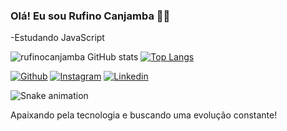 
### Olá! Eu sou Rufino Canjamba 🖐🏾

-Estudando JavaScript



![rufinocanjamba GitHub stats](https://github-readme-stats.vercel.app/api?username=rufinocanjamba&show_icons=true&theme=tokyonight)
[![Top Langs](https://github-readme-stats.vercel.app/api/top-langs/?username=rufinocanjamba&layout=compact&theme=tokyonight)](https://github.com/rufinocanjamba)

<!-- <div style="display: inline-block"><br>
    <img align="center"alt="html5"src="https://img.shields.io/badge/HTML5-E34F26?style=for-the-badge&logo=html5&logoColor=white">
      <img align="center"alt="css"src="https://img.shields.io/badge/CSS3-1572B6?style=for-the-badge&logo=css3&logoColor=white">
</div><br> <hr> -->

[![Github](	https://img.shields.io/badge/GitHub-100000?style=for-the-badge&logo=github&logoColor=white)](https://github.com/rufinocanjamba)
[![Instagram](https://img.shields.io/badge/Instagram-E4405F?style=for-the-badge&logo=instagram&logoColor=white)](instagram.com/rufinocanjamba/)
[![Linkedin](https://img.shields.io/badge/LinkedIn-0077B5?style=for-the-badge&logo=linkedin&logoColor=white)](https://www.linkedin.com/in/rufino-canjamba-163b97243/)


![Snake animation](https://github.com/rufinocanjamba/rufinocanjamba/blob/output/github-contribution-grid-snake.svg)


Apaixando pela tecnologia e buscando uma evolução constante!
<br>
